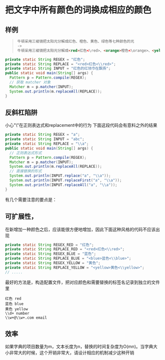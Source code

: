 # 把文字中所有颜色的词换成相应的颜色
## 样例
> ```html
> 牛顿采用三棱镜把太阳光分解成红色、橙色、黄色、绿色等七种颜色的光
> ->
> 牛顿采用三棱镜把太阳光分解成<red>红色<\red>、<orange>橙色<\orange>、<yellow>黄色><\yellow>、<green>绿色<\green>等七种颜色的光
> ```
```java
private static String REGEX = "红色";
private static String REPLACE = "<red>红色<\\red>";
private static String INPUT = "红色的红领巾在飘扬";
public static void main(String[] args) {
  Pattern p = Pattern.compile(REGEX);
  // 获取 matcher 对象
  Matcher m = p.matcher(INPUT);
  System.out.println(m.replaceAll(REPLACE));
}
```
## 反斜杠陷阱
小心"\\"在正则表达式和replacement中的行为
下面这段代码会有意料之外的结果
```java
private static String REGEX = "a";
private static String INPUT = "abc";
private static String REPLACE = "\\a";
public static void main(String[] args) {
  // 正则表达式形式
  Pattern p = Pattern.compile(REGEX);
  Matcher m = p.matcher(INPUT);
  System.out.println(m.replaceAll(REPLACE));
  // 直接替换的形式
  System.out.println(INPUT.replace("a", "\\a"));
  System.out.println(INPUT.replaceFirst("a", "\\a"));
  System.out.println(INPUT.replaceAll("a", "\\a"));
}
```
有几个需要注意的要点是：
## 可扩展性，
在新增加一种颜色之后，应该能很方便地增加，因此下面这种风格的代码不应该出现
```java
private static String REGEX_RED = "红色";
private static String REPLACE_RED = "<red>红色<\\red>";
private static String REGEX_BLUE = "蓝色";
private static String REPLACE_BLUE = "<blue>蓝色<\\blue>";
private static String REGEX_YELLOW = "黄色";
private static String REPLACE_YELLOW = "<yellow>黄色<\\yellow>";
// .....
```
最好的方法是，构造配置文件，把对应颜色和需要替换的标签名记录到独立的文件里
```
红色 red
蓝色 blue
黄色 yellow
\\d+ number
\\w+@\\w+.com email
```
## 效率
如果字典的项目数量为m，文本长度为n，替换的时间复杂度为O(mn)。当字典大小非常大的时候，这个开销非常大，请设计相应的机制减少这种开销